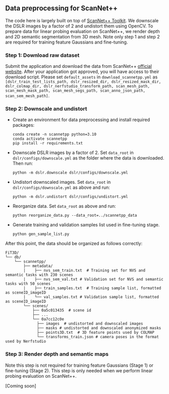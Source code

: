 ## Data preprocessing for ScanNet++
The code here is largely built on top of [ScanNet++ Toolkit](https://github.com/scannetpp/scannetpp). We downscale the DSLR images by a factor of 2 and undistort them using OpenCV. To prepare data for linear probing evaluation on ScanNet++, we render depth and 2D semantic segmentation from 3D mesh. Note only step 1 and step 2 are required for training feature Gaussians and fine-tuning. 


### Step 1: Download raw dataset

Submit the application and download the data from ScanNet++ [official website](https://kaldir.vc.in.tum.de/scannetpp/). After your application got approved, you will have access to their download script. Please set ```default_assets``` in ```download_scannetpp.yml``` as ```[dslr_train_test_lists_path, dslr_resized_dir, dslr_resized_mask_dir, dslr_colmap_dir, dslr_nerfstudio_transform_path, scan_mesh_path, scan_mesh_mask_path, scan_mesh_segs_path, scan_anno_json_path, scan_sem_mesh_path]```.

### Step 2: Downscale and undistort

* Create an environment for data preprocessing and install required packages:
  ```shell
  conda create -n scannetpp python=3.10
  conda activate scannetpp
  pip install -r requirements.txt
  ```
* Downscale DSLR images by a factor of 2. Set ```data_root``` in ```dslr/configs/downscale.yml``` as the folder where the data is downloaded. Then run:
  ```shell
  python -m dslr.downscale dslr/configs/downscale.yml
  ```
* Undistort downscaled images. Set ```data_root``` in ```dslr/configs/downscale.yml``` as above and run:
  ```shell
  python -m dslr.undistort dslr/configs/undistort.yml
  ```
* Reorganize data. Set ```data_root``` as above and run:
  ```shell
  python reorganize_data.py --data_root=../scannetpp_data
  ```
* Generate training and validation samples list used in fine-tuning stage.
  ```shell
  python gen_sample_list.py
  ```

After this point, the data should be organized as follows correctly:
```
FiT3D/
└── db/
    └── scannetpp/
        ├── metadata/
        |    ├── nvs_sem_train.txt  # Training set for NVS and semantic tasks with 230 scenes
        |    ├── nvs_sem_val.txt # Validation set for NVS and semantic tasks with 50 scenes
        |    ├── train_samples.txt  # Training sample list, formatted as sceneID_imageID
        |    └── val_samples.txt # Validation sample list, formatted as sceneID_imageID
        └── scenes/
            ├── 0a5c013435  # scene id
            ├── ...
            └── 0a7cc12c0e
              ├── images  # undistorted and downscaled images
              ├── masks # undistorted and downscaled anonymized masks
              ├── points3D.txt  # 3D feature points used by COLMAP
              └── transforms_train.json # camera poses in the format used by Nerfstudio
```
### Step 3: Render depth and semantic maps

Note this step is not required for training feature Gaussians (Stage 1) or fine-tuning (Stage 2). This step is only needed when we perform linear probing evaluation on ScanNet++. 

[Coming soon]

